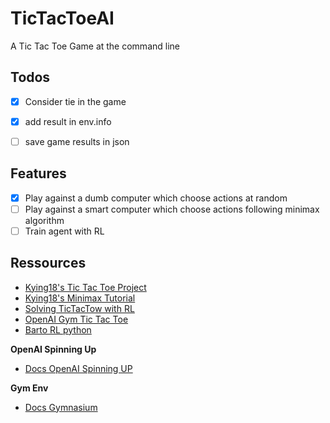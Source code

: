 # TicTacToeAI

A Tic Tac Toe Game at the command line

## Todos

- [X] Consider tie in the game
- [X] add result in env.info
- [ ] save game results in json


## Features

- [X] Play against a dumb computer which choose actions at random
- [ ] Play against a smart computer which choose actions following minimax algorithm
- [ ] Train agent with RL

## Ressources

- [Kying18's Tic Tac Toe Project](https://github.com/kying18/tic-tac-toe)
- [Kying18's Minimax Tutorial](https://www.youtube.com/watch?v=8ext9G7xspg&t=9731s)
- [Solving TicTacTow with RL](https://www.govindgnair.com/post/solving-tic-tac-toe-with-reinforcement-learning/)
- [OpenAI Gym Tic Tac Toe](https://github.com/MauroLuzzatto/OpenAI-Gym-TicTacToe-Environment/blob/master/gym-TicTacToe/gym_TicTacToe/envs/tictactoe_env.py)
- [Barto RL python](https://github.com/ShangtongZhang/reinforcement-learning-an-introduction)

**OpenAI Spinning Up**

- [Docs OpenAI Spinning UP](https://spinningup.openai.com/en/latest/)

**Gym Env**

- [Docs Gymnasium](https://gymnasium.farama.org/)

